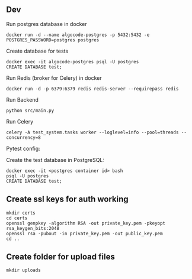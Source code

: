 ## Dev

Run postgres database in docker

```
docker run -d --name algocode-postgres -p 5432:5432 -e POSTGRES_PASSWORD=postgres postgres
```

Create database for tests

```
docker exec -it algocode-postgres psql -U postgres
CREATE DATABASE test;
```

Run Redis (broker for Celery) in docker

```
docker run -d -p 6379:6379 redis redis-server --requirepass redis
```

Run Backend

```
python src/main.py
```

Run Celery

```
celery -A test_system.tasks worker --loglevel=info --pool=threads --concurrency=8
```

Pytest config:

Create the test database in PostgreSQL:

```
docker exec -it <postgres container id> bash
psql -U postgres
CREATE DATABASE test;
```

## Create ssl keys for auth working

```
mkdir certs 
cd certs
openssl genpkey -algorithm RSA -out private_key.pem -pkeyopt rsa_keygen_bits:2048
openssl rsa -pubout -in private_key.pem -out public_key.pem
cd ..
```

## Create folder for upload files

```
mkdir uploads
```
